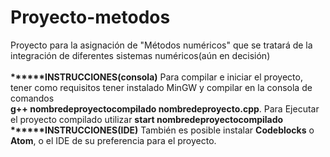 # Proyecto-metodos

Proyecto para la asignación de "Métodos numéricos" que se tratará de la integración de diferentes sistemas numéricos(aún en decisión)<br><br>
<strong>******INSTRUCCIONES(consola)</strong>
Para compilar e iniciar el proyecto, tener como requisitos tener instalado MinGW y compilar en la consola de comandos<br>
  <strong>g++ nombredeproyectocompilado nombredeproyecto.cpp</strong>. Para Ejecutar el proyecto compilado utilizar <strong>start nombredeproyectocompilado</strong><br>
  <strong>******INSTRUCCIONES(IDE)</strong>
  También es posible instalar <strong>Codeblocks</strong> o <strong>Atom</strong>, o el IDE de su preferencia para el proyecto. 
